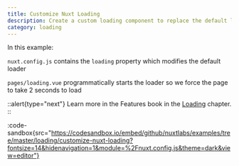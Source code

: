 ```yaml
---
title: Customize Nuxt Loading
description: Create a custom loading component to replace the default loader
category: loading
---
```


In this example:

`nuxt.config.js` contains the `loading` property which modifies the default loader

`pages/loading.vue` programmatically starts the loader so we force the page to take 2 seconds to load

::alert{type="next"}
Learn more in the Features book in the [Loading](/docs/features/loading) chapter.
::

:code-sandbox{src="https://codesandbox.io/embed/github/nuxtlabs/examples/tree/master/loading/customize-nuxt-loading?fontsize=14&hidenavigation=1&module=%2Fnuxt.config.js&theme=dark&view=editor"}
